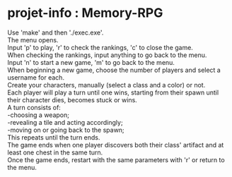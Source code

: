 # projet-info : Memory-RPG
Use 'make' and then './exec.exe'.  
The menu opens.  
Input 'p' to play, 'r' to check the rankings, 'c' to close the game.   
When checking the rankings, input anything to go back to the menu.  
Input 'n' to start a new game, 'm' to go back to the menu.  
When beginning a new game, choose the number of players and select a username for each.   
Create your characters, manually (select a class and a color) or not.   
Each player will play a turn until one wins, starting from their spawn until their character dies, becomes stuck or wins.  
A turn consists of:  
-choosing a weapon;  
-revealing a tile and acting accordingly;  
-moving on or going back to the spawn;  
This repeats until the turn ends.  
The game ends when one player discovers both their class' artifact and at least one chest in the same turn.  
Once the game ends, restart with the same parameters with 'r' or return to the menu.   
 





